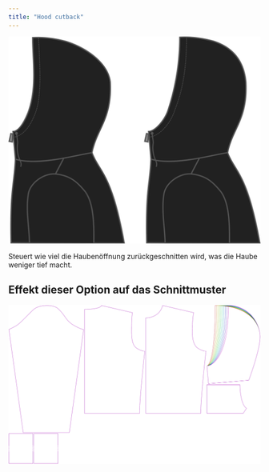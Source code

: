 ```yaml
---
title: "Hood cutback"
---
```


![Kapuzenausschnitt](./hoodcutback.svg)

Steuert wie viel die Haubenöffnung zurückgeschnitten wird, was die Haube weniger tief macht.

## Effekt dieser Option auf das Schnittmuster

![Dieses Bild zeigt den Effekt dieser Option, indem es mehrere Varianten überlagert, die einen anderen Wert für diese Option haben](huey_hoodcutback_sample.svg "Effekt dieser Option auf das Schnittmuster")
